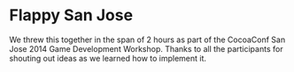 Flappy San Jose
===============

We threw this together in the span of 2 hours as part of the CocoaConf San Jose 2014 Game Development Workshop. Thanks to all the participants for shouting out ideas as we learned how to implement it.

